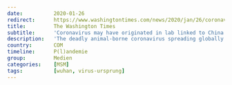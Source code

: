```yaml
---
date:          2020-01-26
redirect:      https://www.washingtontimes.com/news/2020/jan/26/coronavirus-link-to-china-biowarfare-program-possi/
title:         The Washington Times
subtitle:      'Coronavirus may have originated in lab linked to China’s biowarfare program'
description:   'The deadly animal-borne coronavirus spreading globally may have originated in a laboratory in the city of Wuhan linked to China’s covert biological weapons program, said an Israeli biological warfare analyst.'
country:       COM
timeline:      P(l)andemie
group:         Medien
categories:    [MSM]
tags:          [wuhan, virus-ursprung]
---
```

